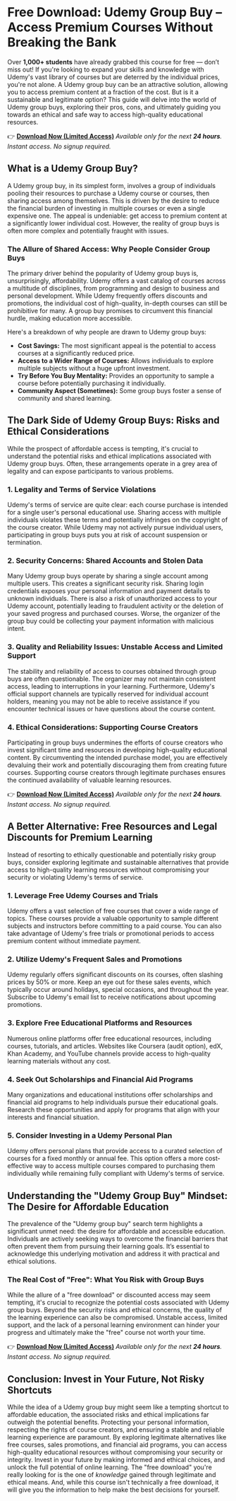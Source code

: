 # Free Download: Udemy Group Buy – Access Premium Courses Without Breaking the Bank

Over **1,000+ students** have already grabbed this course for free — don’t miss out! If you're looking to expand your skills and knowledge with Udemy's vast library of courses but are deterred by the individual prices, you're not alone. A Udemy group buy can be an attractive solution, allowing you to access premium content at a fraction of the cost. But is it a sustainable and legitimate option? This guide will delve into the world of Udemy group buys, exploring their pros, cons, and ultimately guiding you towards an ethical and safe way to access high-quality educational resources.

👉 [**Download Now (Limited Access)**](https://udemywork.com/udemy-group-buy)
_Available only for the next **24 hours**. Instant access. No signup required._

## What is a Udemy Group Buy?

A Udemy group buy, in its simplest form, involves a group of individuals pooling their resources to purchase a Udemy course or courses, then sharing access among themselves. This is driven by the desire to reduce the financial burden of investing in multiple courses or even a single expensive one. The appeal is undeniable: get access to premium content at a significantly lower individual cost. However, the reality of group buys is often more complex and potentially fraught with issues.

### The Allure of Shared Access: Why People Consider Group Buys

The primary driver behind the popularity of Udemy group buys is, unsurprisingly, affordability. Udemy offers a vast catalog of courses across a multitude of disciplines, from programming and design to business and personal development. While Udemy frequently offers discounts and promotions, the individual cost of high-quality, in-depth courses can still be prohibitive for many. A group buy promises to circumvent this financial hurdle, making education more accessible.

Here's a breakdown of why people are drawn to Udemy group buys:

*   **Cost Savings:** The most significant appeal is the potential to access courses at a significantly reduced price.
*   **Access to a Wider Range of Courses:** Allows individuals to explore multiple subjects without a huge upfront investment.
*   **Try Before You Buy Mentality:** Provides an opportunity to sample a course before potentially purchasing it individually.
*   **Community Aspect (Sometimes):** Some group buys foster a sense of community and shared learning.

## The Dark Side of Udemy Group Buys: Risks and Ethical Considerations

While the prospect of affordable access is tempting, it's crucial to understand the potential risks and ethical implications associated with Udemy group buys. Often, these arrangements operate in a grey area of legality and can expose participants to various problems.

### 1. Legality and Terms of Service Violations

Udemy's terms of service are quite clear: each course purchase is intended for a single user's personal educational use. Sharing access with multiple individuals violates these terms and potentially infringes on the copyright of the course creator. While Udemy may not actively pursue individual users, participating in group buys puts you at risk of account suspension or termination.

### 2. Security Concerns: Shared Accounts and Stolen Data

Many Udemy group buys operate by sharing a single account among multiple users. This creates a significant security risk. Sharing login credentials exposes your personal information and payment details to unknown individuals. There is also a risk of unauthorized access to your Udemy account, potentially leading to fraudulent activity or the deletion of your saved progress and purchased courses. Worse, the organizer of the group buy could be collecting your payment information with malicious intent.

### 3. Quality and Reliability Issues: Unstable Access and Limited Support

The stability and reliability of access to courses obtained through group buys are often questionable. The organizer may not maintain consistent access, leading to interruptions in your learning. Furthermore, Udemy's official support channels are typically reserved for individual account holders, meaning you may not be able to receive assistance if you encounter technical issues or have questions about the course content.

### 4. Ethical Considerations: Supporting Course Creators

Participating in group buys undermines the efforts of course creators who invest significant time and resources in developing high-quality educational content. By circumventing the intended purchase model, you are effectively devaluing their work and potentially discouraging them from creating future courses. Supporting course creators through legitimate purchases ensures the continued availability of valuable learning resources.

👉 [**Download Now (Limited Access)**](https://udemywork.com/udemy-group-buy)
_Available only for the next **24 hours**. Instant access. No signup required._

## A Better Alternative: Free Resources and Legal Discounts for Premium Learning

Instead of resorting to ethically questionable and potentially risky group buys, consider exploring legitimate and sustainable alternatives that provide access to high-quality learning resources without compromising your security or violating Udemy's terms of service.

### 1. Leverage Free Udemy Courses and Trials

Udemy offers a vast selection of free courses that cover a wide range of topics. These courses provide a valuable opportunity to sample different subjects and instructors before committing to a paid course. You can also take advantage of Udemy's free trials or promotional periods to access premium content without immediate payment.

### 2. Utilize Udemy's Frequent Sales and Promotions

Udemy regularly offers significant discounts on its courses, often slashing prices by 50% or more. Keep an eye out for these sales events, which typically occur around holidays, special occasions, and throughout the year. Subscribe to Udemy's email list to receive notifications about upcoming promotions.

### 3. Explore Free Educational Platforms and Resources

Numerous online platforms offer free educational resources, including courses, tutorials, and articles. Websites like Coursera (audit option), edX, Khan Academy, and YouTube channels provide access to high-quality learning materials without any cost.

### 4. Seek Out Scholarships and Financial Aid Programs

Many organizations and educational institutions offer scholarships and financial aid programs to help individuals pursue their educational goals. Research these opportunities and apply for programs that align with your interests and financial situation.

### 5. Consider Investing in a Udemy Personal Plan

Udemy offers personal plans that provide access to a curated selection of courses for a fixed monthly or annual fee. This option offers a more cost-effective way to access multiple courses compared to purchasing them individually while remaining fully compliant with Udemy's terms of service.

## Understanding the "Udemy Group Buy" Mindset: The Desire for Affordable Education

The prevalence of the "Udemy group buy" search term highlights a significant unmet need: the desire for affordable and accessible education. Individuals are actively seeking ways to overcome the financial barriers that often prevent them from pursuing their learning goals. It’s essential to acknowledge this underlying motivation and address it with practical and ethical solutions.

### The Real Cost of "Free": What You Risk with Group Buys

While the allure of a "free download" or discounted access may seem tempting, it's crucial to recognize the potential costs associated with Udemy group buys. Beyond the security risks and ethical concerns, the quality of the learning experience can also be compromised. Unstable access, limited support, and the lack of a personal learning environment can hinder your progress and ultimately make the "free" course not worth your time.

👉 [**Download Now (Limited Access)**](https://udemywork.com/udemy-group-buy)
_Available only for the next **24 hours**. Instant access. No signup required._

## Conclusion: Invest in Your Future, Not Risky Shortcuts

While the idea of a Udemy group buy might seem like a tempting shortcut to affordable education, the associated risks and ethical implications far outweigh the potential benefits. Protecting your personal information, respecting the rights of course creators, and ensuring a stable and reliable learning experience are paramount. By exploring legitimate alternatives like free courses, sales promotions, and financial aid programs, you can access high-quality educational resources without compromising your security or integrity. Invest in your future by making informed and ethical choices, and unlock the full potential of online learning. The "free download" you're really looking for is the one of *knowledge* gained through legitimate and ethical means. And, while this course isn't technically a free download, it will give you the information to help make the best decisions for yourself.
